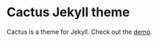# Cactus Jekyll theme

Cactus is a theme for Jekyll. Check out the <a href="http://wolfr.github.io/cactus-jekyll-theme/">demo</a>.
